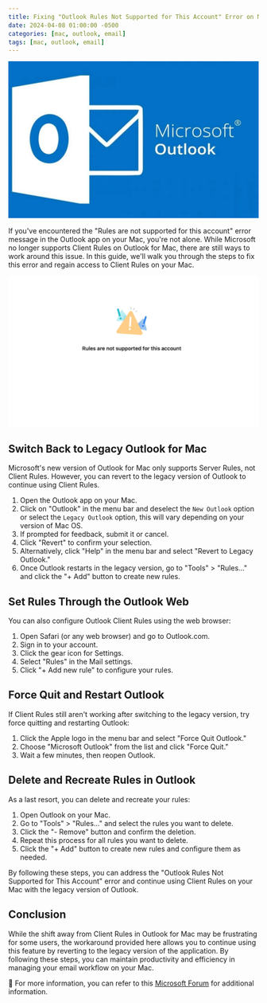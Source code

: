```yaml
---
title: Fixing "Outlook Rules Not Supported for This Account" Error on Mac
date: 2024-04-08 01:00:00 -0500
categories: [mac, outlook, email]
tags: [mac, outlook, email]
---
```


![Fixing "Outlook Rules Not Supported for This Account" Error on Mac](/assets/img/posts/2024/outlook_rules_not_supported/outlook_rules_not_supported.jpg)


If you've encountered the "Rules are not supported for this account" error message in the Outlook app on your Mac, you're not alone. While Microsoft no longer supports Client Rules on Outlook for Mac, there are still ways to work around this issue. In this guide, we'll walk you through the steps to fix this error and regain access to Client Rules on your Mac.

![Fixing "Outlook Rules Not Supported for This Account" Error on Mac](/assets/img/posts/2024/outlook_rules_not_supported/outlook_rules_not_supported1.png)

## Switch Back to Legacy Outlook for Mac

Microsoft's new version of Outlook for Mac only supports Server Rules, not Client Rules. However, you can revert to the legacy version of Outlook to continue using Client Rules.

1. Open the Outlook app on your Mac.
2. Click on "Outlook" in the menu bar and deselect the `New Outlook` option or select the `Legacy Outlook` option, this will vary depending on your version of Mac OS.
3. If prompted for feedback, submit it or cancel.
4. Click "Revert" to confirm your selection.
5. Alternatively, click "Help" in the menu bar and select "Revert to Legacy Outlook."
6. Once Outlook restarts in the legacy version, go to "Tools" > "Rules..." and click the "+ Add" button to create new rules.

## Set Rules Through the Outlook Web

You can also configure Outlook Client Rules using the web browser:

1. Open Safari (or any web browser) and go to Outlook.com.
2. Sign in to your account.
3. Click the gear icon for Settings.
4. Select "Rules" in the Mail settings.
5. Click "+ Add new rule" to configure your rules.

## Force Quit and Restart Outlook

If Client Rules still aren't working after switching to the legacy version, try force quitting and restarting Outlook:

1. Click the Apple logo in the menu bar and select "Force Quit Outlook."
2. Choose "Microsoft Outlook" from the list and click "Force Quit."
3. Wait a few minutes, then reopen Outlook.

## Delete and Recreate Rules in Outlook

As a last resort, you can delete and recreate your rules:

1. Open Outlook on your Mac.
2. Go to "Tools" > "Rules..." and select the rules you want to delete.
3. Click the "- Remove" button and confirm the deletion.
4. Repeat this process for all rules you want to delete.
5. Click the "+ Add" button to create new rules and configure them as needed.

By following these steps, you can address the "Outlook Rules Not Supported for This Account" error and continue using Client Rules on your Mac with the legacy version of Outlook.

## Conclusion

While the shift away from Client Rules in Outlook for Mac may be frustrating for some users, the workaround provided here allows you to continue using this feature by reverting to the legacy version of the application. By following these steps, you can maintain productivity and efficiency in managing your email workflow on your Mac.



📝 For more information, you can refer to this [Microsoft Forum](https://answers.microsoft.com/en-us/outlook_com/forum/all/rules-are-not-supported-for-this-account-message/68f85fbe-c714-44b5-abf0-3419052a4de6) for additional information.

